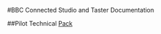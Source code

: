 #BBC Connected Studio and Taster Documentation

##Pilot Technical [Pack](./docs/pilot-technical-pack.md)
